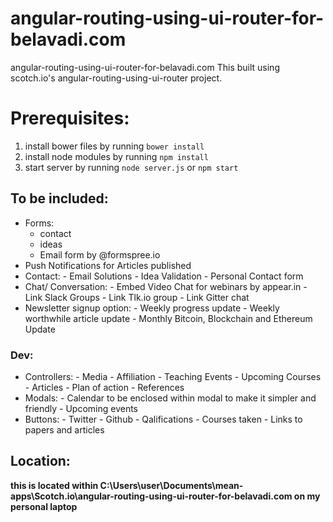 # angular-routing-using-ui-router-for-belavadi.com
angular-routing-using-ui-router-for-belavadi.com
This built using scotch.io's angular-routing-using-ui-router project.

# Prerequisites:
1. install bower files by running ```bower install```
2. install node modules by running ```npm install```
3. start server by running ```node server.js``` or ```npm start```

## To be included:
- Forms:
    - contact
    - ideas
    - Email form by @formspree.io
- Push Notifications for Articles published
- Contact:
		- Email Solutions
		- Idea Validation
		- Personal Contact form
- Chat/ Conversation:
		- Embed Video Chat for webinars by appear.in
		- Link Slack Groups
		- Link Tlk.io group
		- Link Gitter chat
- Newsletter signup option:
		- Weekly progress update
		- Weekly worthwhile article update
		- Monthly Bitcoin, Blockchain and Ethereum Update
		
		
### Dev:

- Controllers:
		- Media
		- Affiliation
		- Teaching Events
		- Upcoming Courses
		- Articles
		- Plan of action
		- References		
- Modals:
		- Calendar to be enclosed within modal to make it simpler and friendly
		- Upcoming events
- Buttons:
		- Twitter
		- Github
		- Qalifications
		- Courses taken
		- Links to papers and articles


## Location:
 __this is located within C:\Users\user\Documents\mean-apps\Scotch.io\angular-routing-using-ui-router-for-belavadi.com on my personal laptop__
